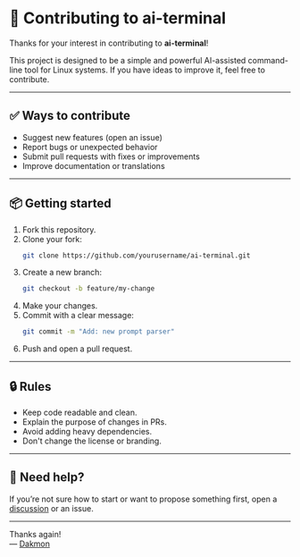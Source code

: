 # 🤝 Contributing to ai-terminal

Thanks for your interest in contributing to **ai-terminal**!

This project is designed to be a simple and powerful AI-assisted command-line tool for Linux systems. If you have ideas to improve it, feel free to contribute.

---

## ✅ Ways to contribute

- Suggest new features (open an issue)
- Report bugs or unexpected behavior
- Submit pull requests with fixes or improvements
- Improve documentation or translations

---

## 📦 Getting started

1. Fork this repository.
2. Clone your fork:
   ```bash
   git clone https://github.com/yourusername/ai-terminal.git
   ```
3. Create a new branch:
   ```bash
   git checkout -b feature/my-change
   ```
4. Make your changes.
5. Commit with a clear message:
   ```bash
   git commit -m "Add: new prompt parser"
   ```
6. Push and open a pull request.

---

## 🔒 Rules

- Keep code readable and clean.
- Explain the purpose of changes in PRs.
- Avoid adding heavy dependencies.
- Don't change the license or branding.

---

## 💬 Need help?

If you’re not sure how to start or want to propose something first, open a [discussion](https://github.com/dakmontech/ai-terminal/discussions) or an issue.

---

Thanks again!  
— [Dakmon](https://github.com/dakmontech)
